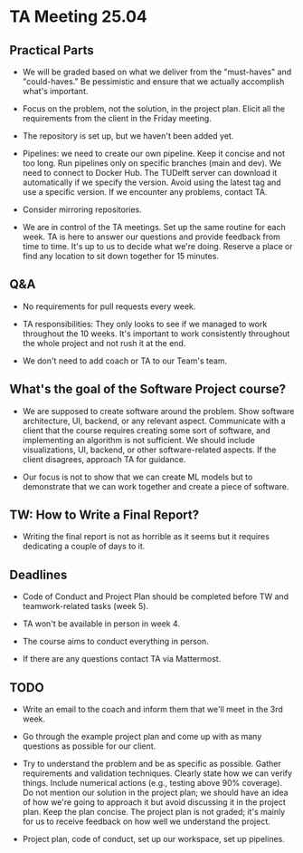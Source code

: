 # TA Meeting 25.04

## Practical Parts

- We will be graded based on what we deliver from the "must-haves" and "could-haves." Be pessimistic and ensure that we actually accomplish what's important.

- Focus on the problem, not the solution, in the project plan. Elicit all the requirements from the client in the Friday meeting.

- The repository is set up, but we haven't been added yet.

- Pipelines: we need to create our own pipeline. Keep it concise and not too long. Run pipelines only on specific branches (main and dev). We need to connect to Docker Hub. The TUDelft server can download it automatically if we specify the version. Avoid using the latest tag and use a specific version. If we encounter any problems, contact TA.

- Consider mirroring repositories.

- We are in control of the TA meetings. Set up the same routine for each week. TA is here to answer our questions and provide feedback from time to time. It's up to us to decide what we're doing. Reserve a place or find any location to sit down together for 15 minutes.

## Q&A

- No requirements for pull requests every week.

- TA responsibilities: They only looks to see if we managed to work throughout the 10 weeks. It's important to work consistently throughout the whole project and not rush it at the end.

- We don't need to add coach or TA to our Team's team.

## What's the goal of the Software Project course?

- We are supposed to create software around the problem. Show software architecture, UI, backend, or any relevant aspect. Communicate with a client that the course requires creating some sort of software, and implementing an algorithm is not sufficient. We should include visualizations, UI, backend, or other software-related aspects. If the client disagrees, approach TA for guidance.

- Our focus is not to show that we can create ML models but to demonstrate that we can work together and create a piece of software.

## TW: How to Write a Final Report?

- Writing the final report is not as horrible as it seems but it requires dedicating a couple of days to it.

## Deadlines

- Code of Conduct and Project Plan should be completed before TW and teamwork-related tasks (week 5).

- TA won't be available in person in week 4.

- The course aims to conduct everything in person.

- If there are any questions contact TA via Mattermost.

## TODO

- Write an email to the coach and inform them that we'll meet in the 3rd week.

- Go through the example project plan and come up with as many questions as possible for our client.

- Try to understand the problem and be as specific as possible. Gather requirements and validation techniques. Clearly state how we can verify things. Include numerical actions (e.g., testing above 90% coverage). Do not mention our solution in the project plan; we should have an idea of how we're going to approach it but avoid discussing it in the project plan. Keep the plan concise. The project plan is not graded; it's mainly for us to receive feedback on how well we understand the project.

- Project plan, code of conduct, set up our workspace, set up pipelines.
